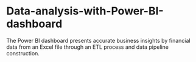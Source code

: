 # Data-analysis-with-Power-BI-dashboard
 The Power BI dashboard presents accurate business insights by financial data from an Excel file through an ETL process and data pipeline construction.
 

